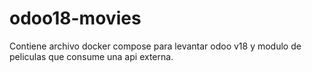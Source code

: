 # odoo18-movies
Contiene archivo docker compose para levantar odoo v18 y modulo de peliculas que consume una api externa.
